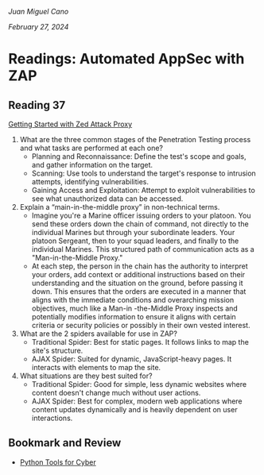 *Juan Miguel Cano*

*February 27, 2024*

# Readings: Automated AppSec with ZAP

## Reading 37
[Getting Started with Zed Attack Proxy](https://www.zaproxy.org/getting-started/)

1. What are the three common stages of the Penetration Testing process and what tasks are performed at each one?
    - Planning and Reconnaissance: Define the test's scope and goals, and gather information on the target.
    - Scanning: Use tools to understand the target's response to intrusion attempts, identifying vulnerabilities.
    - Gaining Access and Exploitation: Attempt to exploit vulnerabilities to see what unauthorized data can be accessed.
2. Explain a “main-in-the-middle proxy” in non-technical terms.
    - Imagine you're a Marine officer issuing orders to your platoon. You send these orders down the chain of command, not directly to the individual Marines but through your subordinate leaders. Your platoon Sergeant, then to your squad leaders, and finally to the individual Marines. This structured path of communication acts as a "Man-in-the-Middle Proxy."
    - At each step, the person in the chain has the authority to interpret your orders, add context or additional instructions based on their understanding and the situation on the ground, before passing it down. This ensures that the orders are executed in a manner that aligns with the immediate conditions and overarching mission objectives, much like a Man-in -the-Middle Proxy inspects and potentially modifies information to ensure it aligns with certain criteria or security policies or possibly in their own vested interest. 
3. What are the 2 spiders available for use in ZAP?
    - Traditional Spider: Best for static pages. It follows links to map the site's structure.
    - AJAX Spider: Suited for dynamic, JavaScript-heavy pages. It interacts with elements to map the site.
4. What situations are they best suited for?
    - Traditional Spider: Good for simple, less dynamic websites where content doesn't change much without user actions.
    - AJAX Spider: Best for complex, modern web applications where content updates dynamically and is heavily dependent on user interactions.

## Bookmark and Review
- [Python Tools for Cyber](https://hackersonlineclub.com/python-tools/)